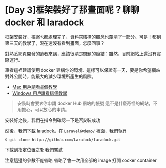 # [Day 3]框架裝好了那畫面呢？聊聊 docker 和 laradock

框架安裝好，檔案也都處理完了，資料夾結構的觀念也釐清了一部分。可是！都到第三天的教學了，現在還沒有看到畫面，怎麼回事？

對熟悉網頁開發的讀者來講，應該很清楚問題的癥結：雖然，目前網站上還沒有實際運行。

筆者這裡建議使用 docker 建構你的環境，這樣可以保證有一天，要是你希望網站對外公開時，能最大的減少環境所產生的風險。

* [Mac 用戶請看這個教學](https://docs.docker.com/docker-for-mac/install/)
* [Windows 用戶請看這個教學](https://docs.docker.com/docker-for-windows/install/)

>安裝時會要求你申請 docker Hub 網站的帳號 這不是什麼奇怪的網站，不用擔心，可以放心的申請。 

安裝好之後，我們在指令列確認一下是否安裝成功

然後，我們下載 laradock。在 `Laravel60demo/` 裡面，我們執行

```
$ git clone https://github.com/Laradock/laradock.git
```

下載到指定位置之後 我們嘗試

注意這邊的參數不能省略 省略了會一次用全部的 image 打開 docker container 
